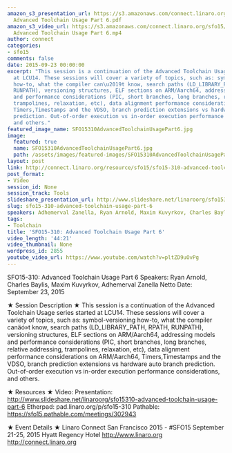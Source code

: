```yaml
---
amazon_s3_presentation_url: https://s3.amazonaws.com/connect.linaro.org/sfo15/Presentations/09-23-Wednesday/SFO15-310-
  Advanced Toolchain Usage Part 6.pdf
amazon_s3_video_url: https://s3.amazonaws.com/connect.linaro.org/sfo15/Videos/09-23-Wednesday/SFO15-310
  Advanced Toolchain Usage Part 6.mp4
author: connect
categories:
- sfo15
comments: false
date: 2015-09-23 00:00:00
excerpt: "This session is a continuation of the Advanced Toolchain Usage series started
  at LCU14. These sessions will cover a variety of topics, such as: symbol-versioning
  how-to, what the compiler can\u2019t know, search paths (LD_LIBRARY_PATH, RPATH,
  RUNPATH), versioning structures, ELF sections on ARM/Aarch64, addressing models
  and performance considerations (PIC, short branches, long branches, relative addressing,
  trampolines, relaxation, etc), data alignment performance considerations on ARM/Aarch64,
  Timers,Timestamps and the VDSO, branch prediction extensions vs hardware auto branch
  prediction. Out-of-order execution vs in-order execution performance considerations,
  and others."
featured_image_name: SFO15310AdvancedToolchainUsagePart6.jpg
image:
  featured: true
  name: SFO15310AdvancedToolchainUsagePart6.jpg
  path: /assets/images/featured-images/SFO15310AdvancedToolchainUsagePart6.jpg
layout: post
link: http://connect.linaro.org/resource/sfo15/sfo15-310-advanced-toolchain-usage-part-6/
post_format:
- Video
session_id: None
session_track: Tools
slideshare_presentation_url: http://www.slideshare.net/linaroorg/sfo15310-advanced-toolchain-usage-part-6
slug: sfo15-310-advanced-toolchain-usage-part-6
speakers: Adhemerval Zanella, Ryan Arnold, Maxim Kuvyrkov, Charles Baylis
tags:
- Toolchain
title: 'SFO15-310: Advanced Toolchain Usage Part 6'
video_length: '44:21'
video_thumbnail: None
wordpress_id: 2855
youtube_video_url: https://www.youtube.com/watch?v=pltZD9uOvPg
---
```


SFO15-310: Advanced Toolchain Usage Part 6
Speakers:  Ryan Arnold, Charles Baylis, Maxim Kuvyrkov, Adhemerval Zanella Netto
Date: September 23, 2015

★ Session Description ★
This session is a continuation of the Advanced Toolchain Usage series started at LCU14. These sessions will cover a variety of topics, such as: symbol-versioning how-to, what the compiler canäó»t know, search paths (LD_LIBRARY_PATH, RPATH, RUNPATH), versioning structures, ELF sections on ARM/Aarch64, addressing models and performance considerations (PIC, short branches, long branches, relative addressing, trampolines, relaxation, etc), data alignment performance considerations on ARM/Aarch64, Timers,Timestamps and the VDSO, branch prediction extensions vs hardware auto branch prediction. Out-of-order execution vs in-order execution performance considerations, and others.

★ Resources ★ 
Video: 
Presentation:  http://www.slideshare.net/linaroorg/sfo15310-advanced-toolchain-usage-part-6
Etherpad: pad.linaro.org/p/sfo15-310
Pathable: https://sfo15.pathable.com/meetings/302943                                         

★ Event Details ★ 
Linaro Connect San Francisco 2015 - #SFO15 
September 21-25, 2015 
Hyatt Regency Hotel 
http://www.linaro.org
http://connect.linaro.org